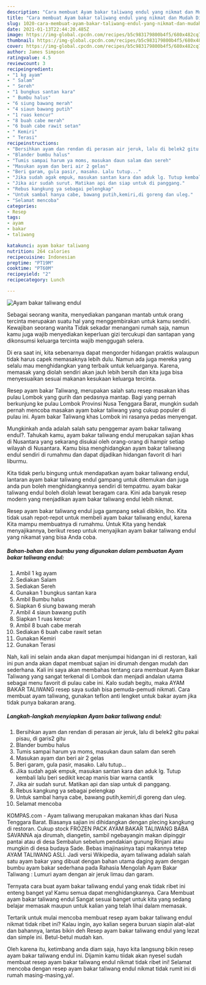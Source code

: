 ```yaml
---
description: "Cara membuat Ayam bakar taliwang endul yang nikmat dan Mudah Dibuat"
title: "Cara membuat Ayam bakar taliwang endul yang nikmat dan Mudah Dibuat"
slug: 1020-cara-membuat-ayam-bakar-taliwang-endul-yang-nikmat-dan-mudah-dibuat
date: 2021-01-13T22:44:20.485Z
image: https://img-global.cpcdn.com/recipes/b5c983179800b4f5/680x482cq70/ayam-bakar-taliwang-endul-foto-resep-utama.jpg
thumbnail: https://img-global.cpcdn.com/recipes/b5c983179800b4f5/680x482cq70/ayam-bakar-taliwang-endul-foto-resep-utama.jpg
cover: https://img-global.cpcdn.com/recipes/b5c983179800b4f5/680x482cq70/ayam-bakar-taliwang-endul-foto-resep-utama.jpg
author: James Simpson
ratingvalue: 4.5
reviewcount: 3
recipeingredient:
- "1 kg ayam"
- " Salam"
- " Sereh"
- "1 bungkus santan kara"
- " Bumbu halus"
- "6 siung bawang merah"
- "4 siaun bawang putih"
- "1 ruas kencur"
- "8 buah cabe merah"
- "6 buah cabe rawit setan"
- " Kemiri"
- " Terasi"
recipeinstructions:
- "Bersihkan ayam dan rendan di perasan air jeruk, lalu di belek2 gitu pakai pisau, di garis2 gitu"
- "Blander bumbu halus"
- "Tumis sampai harum ya moms, masukan daun salam dan sereh"
- "Masukan ayam dan beri air 2 gelas"
- "Beri garam, gula pasir, masako. Lalu tutup..."
- "Jika sudah agak empuk, masukan santan kara dan aduk lg. Tutup kembali lalu beri sedikit kecap manis biar warna cantik"
- "Jika air sudah surut. Matikan api dan siap untuk di panggang."
- "Rebus kangkung ya sebagai pelengkap"
- "Untuk sambal hanya cabe, bawang putih,kemiri,di goreng dan uleg."
- "Selamat mencoba"
categories:
- Resep
tags:
- ayam
- bakar
- taliwang

katakunci: ayam bakar taliwang 
nutrition: 264 calories
recipecuisine: Indonesian
preptime: "PT19M"
cooktime: "PT60M"
recipeyield: "2"
recipecategory: Lunch

---
```



![Ayam bakar taliwang endul](https://img-global.cpcdn.com/recipes/b5c983179800b4f5/680x482cq70/ayam-bakar-taliwang-endul-foto-resep-utama.jpg)

Sebagai seorang wanita, menyediakan panganan mantab untuk orang tercinta merupakan suatu hal yang menggembirakan untuk kamu sendiri. Kewajiban seorang  wanita Tidak sekadar menangani rumah saja, namun kamu juga wajib menyediakan keperluan gizi tercukupi dan santapan yang dikonsumsi keluarga tercinta wajib menggugah selera.

Di era  saat ini, kita sebenarnya dapat mengorder hidangan praktis walaupun tidak harus capek memasaknya lebih dulu. Namun ada juga mereka yang selalu mau menghidangkan yang terbaik untuk keluarganya. Karena, memasak yang diolah sendiri akan jauh lebih bersih dan kita juga bisa menyesuaikan sesuai makanan kesukaan keluarga tercinta. 

Resep ayam bakar Taliwang, merupakan salah satu resep masakan khas pulau Lombok yang gurih dan pedasnya mantap. Bagi yang pernah berkunjung ke pulau Lombok Provinsi Nusa Tenggara Barat, mungkin sudah pernah mencoba masakan ayam bakar taliwang yang cukup populer di pulau ini. Ayam bakar Taliwang khas Lombok ini rasanya pedas menyengat.

Mungkinkah anda adalah salah satu penggemar ayam bakar taliwang endul?. Tahukah kamu, ayam bakar taliwang endul merupakan sajian khas di Nusantara yang sekarang disukai oleh orang-orang di hampir setiap wilayah di Nusantara. Kamu bisa menghidangkan ayam bakar taliwang endul sendiri di rumahmu dan dapat dijadikan hidangan favorit di hari liburmu.

Kita tidak perlu bingung untuk mendapatkan ayam bakar taliwang endul, lantaran ayam bakar taliwang endul gampang untuk ditemukan dan juga anda pun boleh menghidangkannya sendiri di tempatmu. ayam bakar taliwang endul boleh diolah lewat beragam cara. Kini ada banyak resep modern yang menjadikan ayam bakar taliwang endul lebih nikmat.

Resep ayam bakar taliwang endul juga gampang sekali dibikin, lho. Kita tidak usah repot-repot untuk membeli ayam bakar taliwang endul, karena Kita mampu membuatnya di rumahmu. Untuk Kita yang hendak menyajikannya, berikut resep untuk menyajikan ayam bakar taliwang endul yang nikamat yang bisa Anda coba.

<!--inarticleads1-->

##### Bahan-bahan dan bumbu yang digunakan dalam pembuatan Ayam bakar taliwang endul:

1. Ambil 1 kg ayam
1. Sediakan  Salam
1. Sediakan  Sereh
1. Gunakan 1 bungkus santan kara
1. Ambil  Bumbu halus
1. Siapkan 6 siung bawang merah
1. Ambil 4 siaun bawang putih
1. Siapkan 1 ruas kencur
1. Ambil 8 buah cabe merah
1. Sediakan 6 buah cabe rawit setan
1. Gunakan  Kemiri
1. Gunakan  Terasi


Nah, kali ini selain anda akan dapat menjumpai hidangan ini di restoran, kali ini pun anda akan dapat membuat sajian ini dirumah dengan mudah dan sederhana. Kali ini saya akan membahas tentang cara membuat Ayam Bakar Taliwang yang sangat terkenal di Lombok dan menjadi andalan utama sebagai menu favorit di pulau cabe ini. Kalo sudah begitu, maka AYAM BAKAR TALIWANG resep saya sudah bisa pemuda-pemudi nikmati. Cara membuat ayam taliwang, gunakan teflon anti lengket untuk bakar ayam jika tidak punya bakaran arang. 

<!--inarticleads2-->

##### Langkah-langkah menyiapkan Ayam bakar taliwang endul:

1. Bersihkan ayam dan rendan di perasan air jeruk, lalu di belek2 gitu pakai pisau, di garis2 gitu
1. Blander bumbu halus
1. Tumis sampai harum ya moms, masukan daun salam dan sereh
1. Masukan ayam dan beri air 2 gelas
1. Beri garam, gula pasir, masako. Lalu tutup...
1. Jika sudah agak empuk, masukan santan kara dan aduk lg. Tutup kembali lalu beri sedikit kecap manis biar warna cantik
1. Jika air sudah surut. Matikan api dan siap untuk di panggang.
1. Rebus kangkung ya sebagai pelengkap
1. Untuk sambal hanya cabe, bawang putih,kemiri,di goreng dan uleg.
1. Selamat mencoba


KOMPAS.com - Ayam taliwang merupakan makanan khas dari Nusa Tenggara Barat. Biasanya sajian ini dihidangkan dengan plecing kangkung di restoran. Cukup stock FROZEN PACK AYAM BAKAR TALIWANG BABA SAVANNA aja dirumah, diangetin, sambil ngebayangin makan dipinggir pantai atau di desa Sembalun sebelum pendakian gunung Rinjani atau mungkin di desa budaya Sade. Bebas imajinasinya tapi makannya tetep AYAM TALIWANG ASLI. Jadi versi Wikipedia, ayam taliwang adalah salah satu ayam bakar yang dibuat dengan bahan utama daging ayam dengan bumbu ayam bakar sederhana pada Rahasia Mengolah Ayam Bakar Taliwang : Lumuri ayam dengan air jeruk limau dan garam. 

Ternyata cara buat ayam bakar taliwang endul yang enak tidak ribet ini enteng banget ya! Kamu semua dapat menghidangkannya. Cara Membuat ayam bakar taliwang endul Sangat sesuai banget untuk kita yang sedang belajar memasak maupun untuk kalian yang telah lihai dalam memasak.

Tertarik untuk mulai mencoba membuat resep ayam bakar taliwang endul nikmat tidak ribet ini? Kalau ingin, ayo kalian segera buruan siapin alat-alat dan bahannya, lantas bikin deh Resep ayam bakar taliwang endul yang lezat dan simple ini. Betul-betul mudah kan. 

Oleh karena itu, ketimbang anda diam saja, hayo kita langsung bikin resep ayam bakar taliwang endul ini. Dijamin kamu tiidak akan nyesel sudah membuat resep ayam bakar taliwang endul nikmat tidak ribet ini! Selamat mencoba dengan resep ayam bakar taliwang endul nikmat tidak rumit ini di rumah masing-masing,ya!.

